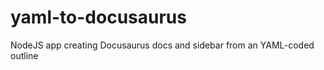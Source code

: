 # yaml-to-docusaurus
NodeJS app creating Docusaurus docs and sidebar from an YAML-coded outline

<!-- INSERT:USAGE.md -->
